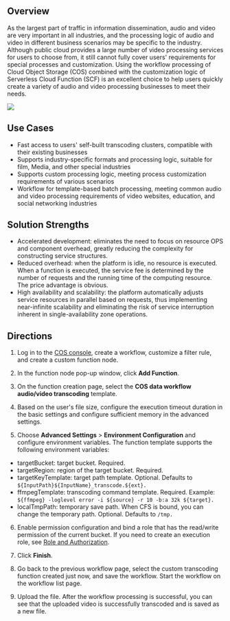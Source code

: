 ## Overview

As the largest part of traffic in information dissemination, audio and video are very important in all industries, and the processing logic of audio and video in different business scenarios may be specific to the industry. Although public cloud provides a large number of video processing services for users to choose from, it still cannot fully cover users' requirements for special processes and customization. Using the workflow processing of Cloud Object Storage (COS) combined with the customization logic of Serverless Cloud Function (SCF) is an excellent choice to help users quickly create a variety of audio and video processing businesses to meet their needs.

![](https://qcloudimg.tencent-cloud.cn/raw/ba4c5169a249015ca11d190c98b0f9c8.png)

## Use Cases

- Fast access to users' self-built transcoding clusters, compatible with their existing businesses
- Supports industry-specific formats and processing logic, suitable for film, Media, and other special industries
- Supports custom processing logic, meeting process customization requirements of various scenarios
- Workflow for template-based batch processing, meeting common audio and video processing requirements of video websites, education, and social networking industries

## Solution Strengths

- Accelerated development: eliminates the need to focus on resource OPS and component overhead, greatly reducing the complexity for constructing service structures.
- Reduced overhead: when the platform is idle, no resource is executed. When a function is executed, the service fee is determined by the number of requests and the running time of the computing resource. The price advantage is obvious.
- High availability and scalability: the platform automatically adjusts service resources in parallel based on requests, thus implementing near-infinite scalability and eliminating the risk of service interruption inherent in single-availability zone operations.


## Directions

1. Log in to the [COS console](https://console.cloud.tencent.com/cos5), create a workflow, customize a filter rule, and create a custom function node.

2. In the function node pop-up window, click **Add Function**.

3. On the function creation page, select the **COS data workflow audio/video transcoding** template.

4. Based on the user's file size, configure the execution timeout duration in the basic settings and configure sufficient memory in the advanced settings.
5. Choose **Advanced Settings** > **Environment Configuration** and configure environment variables. The function template supports the following environment variables:
 - targetBucket: target bucket. Required.
 - targetRegion: region of the target bucket. Required.
 - targetKeyTemplate: target path template. Optional. Defaults to `${InputPath}${InputName}_transcode.${ext}.`
 - ffmpegTemplate: transcoding command template. Required. Example: `${ffmpeg} -loglevel error -i ${source} -r 10 -b:a 32k ${target}.`
 - localTmpPath: temporary save path. When CFS is bound, you can change the temporary path. Optional. Defaults to `/tmp.`

6. Enable permission configuration and bind a role that has the read/write permission of the current bucket. If you need to create an execution role, see [Role and Authorization](https://intl.cloud.tencent.com/document/product/583/38176).

7. Click **Finish**.
8. Go back to the previous workflow page, select the custom transcoding function created just now, and save the workflow. Start the workflow on the workflow list page.

9. Upload the file. After the workflow processing is successful, you can see that the uploaded video is successfully transcoded and is saved as a new file.



